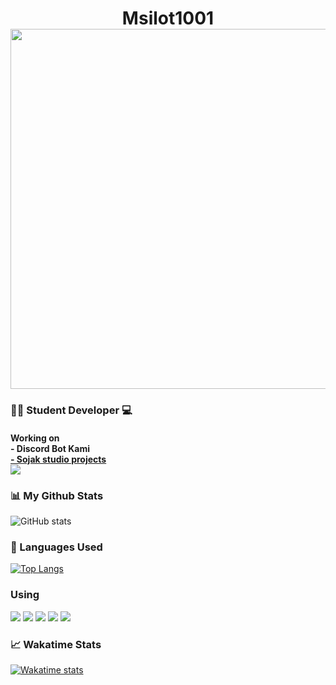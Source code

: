 <h1 align=center>
Msilot1001
<img src='https://cdn.discordapp.com/avatars/780771337332981780/0feaddbc0e34d1d00e4f2daa39b7abf6.png?size=1024' style="width: 60vw; min-width: 500px;" />

<h3>
👨‍🏫 Student Developer 💻
<h4>Working on
<br>
- Discord Bot Kami
<br>
<a href="https://github.com/sojakstudio" target="_blank">- Sojak studio projects</a>
<br/>
<a href="https://discord.gg/RGYnR3r5XC" target="_blank">
<img src="https://img.shields.io/badge/discord-4374D9?style=for-the-badge&logo=discord&logoColor=white">
</a>
</h4>
</h3>


<h3>📊 My Github Stats</h3>

![GitHub stats](https://github-readme-stats.vercel.app/api?username=msilot1001&show_icons=true&theme=merko)

<h3>📄 Languages Used</h3>

[![Top Langs](https://github-readme-stats.vercel.app/api/top-langs/?username=msilot1001&langs_count=5)](https://github.com/msilot1001/github-readme-stats)

<h3>Using</h3>

<img src="https://img.shields.io/badge/Node.js-339933?style=for-the-badge&amp;logo=nodedotjs&amp;logoColor=white">
<img src="https://img.shields.io/badge/Visual_Studio_Code-0078D4?style=for-the-badge&logo=visual%20studio%20code&logoColor=white">
<img src="https://img.shields.io/badge/Windows-0078D6?style=for-the-badge&logo=windows&logoColor=white">
<img src="https://img.shields.io/badge/MongoDB-%234ea94b.svg?style=for-the-badge&logo=mongodb&logoColor=white">
<img src="https://img.shields.io/badge/github-%23121011.svg?style=for-the-badge&logo=github&logoColor=white">

  
  
<h3>📈 Wakatime Stats</h3>

[![Wakatime stats](https://github-readme-stats.vercel.app/api/wakatime?username=msilot1001)](https://github.com/msilot1001/github-readme-stats)

<!--
**msilot1001/msilot1001** is a ✨ _special_ ✨ repository because its `README.md` (this file) appears on your GitHub profile



Here are some ideas to get you started:

- 🔭 I’m currently working on ...
- 🌱 I’m currently learning ...
- 👯 I’m looking to collaborate on ...
- 🤔 I’m looking for help with ...
- 💬 Ask me about ...
- 📫 How to reach me: ...
- 😄 Pronouns: ...
- ⚡ Fun fact: ...
-->
